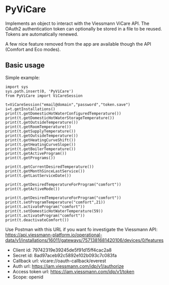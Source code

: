 # PyViCare

Implements an object to interact with the Viessmann ViCare API.
The OAuth2 authentication token can optionally be stored in a file to be reused.
Tokens are automatically renewed.

A few nice feature removed from the app are available though the API (Comfort and Eco modes).



## Basic usage
Simple example:
```
import sys
sys.path.insert(0, 'PyViCare')
from PyViCare import ViCareSession

t=ViCareSession("email@domain","password","token.save")
i=t.getInstallations()
print(t.getDomesticHotWaterConfiguredTemperature()) 
print(t.getDomesticHotWaterStorageTemperature())
print(t.getOutsideTemperature())
print(t.getRoomTemperature())
print(t.getSupplyTemperature())
print(t.getOutsideTemperature()) 
print(t.getHeatingCurveShift()) 
print(t.getHeatingCurveSlope()) 
print(t.getBoilerTemperature())
print(t.getActiveProgram())
print(t.getPrograms())

print(t.getCurrentDesiredTemperature())
print(t.getMonthSinceLastService())
print(t.getLastServiceDate())

print(t.getDesiredTemperatureForProgram("comfort"))
print(t.getActiveMode())

print(t.getDesiredTemperatureForProgram("comfort"))
print(t.setProgramTemperature("comfort",21))
print(t.activateProgram("comfort"))
print(t.setDomesticHotWaterTemperature(59))
print(t.activateProgram("comfort"))
print(t.deactivateComfort())
```

Use Postman with this URL if you want fo investigate the Viessmann API:
https://api.viessmann-platform.io/operational-data/v1/installations/16011/gateways/7571381681420106/devices/0/features
- Client id: 79742319e39245de5f91d15ff4cac2a8
- Secret id: 8ad97aceb92c5892e102b093c7c083fa
- Callback url: vicare://oauth-callback/everest
- Auth url: https://iam.viessmann.com/idp/v1/authorize
- Access token url: https://iam.viessmann.com/idp/v1/token
- Scope: openid
